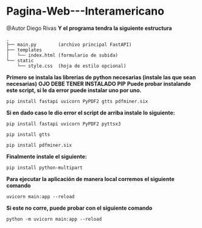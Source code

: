 # Pagina-Web---Interamericano

@Autor Diego Rivas
**Y el programa tendra la siguiente estructura**
```
.
├── main.py        (archivo principal FastAPI)
├── templates
│   └── index.html (formulario de subida)
└── static
    └── style.css  (hoja de estilo opcional)
```
**Primero se instala las librerias de python necesarias (instale las que sean necesarias)**
**OJO DEBE TENER INSTALADO PIP**
**Puede probar instalando este script, si le da error puede instalar uno por uno.**
```
pip install fastapi uvicorn PyPDF2 gtts pdfminer.six
```
**Si en dado caso le dio error el script de arriba instale lo siguiente:**    
```
pip install fastapi uvicorn PyPDF2 pyttsx3
```
```
pip install gtts
```
```
pip install pdfminer.six
```
**Finalmente instale el siguiente:**
```
pip install python-multipart
```


**Para ejecutar la aplicación de manera local corremos el siguiente comando**
```
uvicorn main:app --reload
```
**Si este no corre, puede probar con el siguiente comando**
```
python -m uvicorn main:app --reload
```


